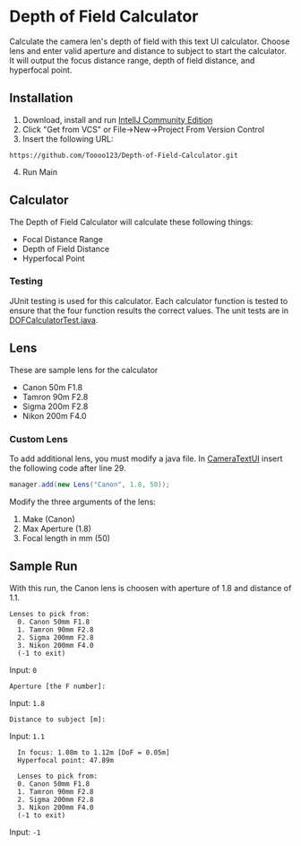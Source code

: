 # Depth of Field Calculator
Calculate the camera len's depth of field with this text UI calculator.
Choose lens and enter valid aperture and distance to subject to start the calculator.
It will output the focus distance range, depth of field distance, and hyperfocal point.

## Installation
1. Download, install and run [IntellJ Community Edition](https://www.jetbrains.com/idea/download/)
2. Click "Get from VCS" or File->New->Project From Version Control
3. Insert the following URL:
```
https://github.com/Toooo123/Depth-of-Field-Calculator.git
```
4. Run Main

## Calculator
The Depth of Field Calculator will calculate these following things:
- Focal Distance Range
- Depth of Field Distance
- Hyperfocal Point

### Testing
JUnit testing is used for this calculator.
Each calculator function is tested to ensure that the four function results the correct values.
The unit tests are in [DOFCalculatorTest.java](/src/test/java/test/DOFCalculatorTest.java).

## Lens
These are sample lens for the calculator
- Canon 50m F1.8
- Tamron 90m F2.8
- Sigma 200m F2.8
- Nikon 200m F4.0

### Custom Lens
To add additional lens, you must modify a java file.
In [CameraTextUI](/src/main/java/camera/ui/CameraTextUI.java) insert the following code after line 29.
```java
manager.add(new Lens("Canon", 1.8, 50));
```
Modify the three arguments of the lens:
1. Make (Canon)
2. Max Aperture (1.8)
3. Focal length in mm (50)

## Sample Run
With this run, the Canon lens is choosen with aperture of 1.8 and distance of 1.1.
```
Lenses to pick from:
  0. Canon 50mm F1.8
  1. Tamron 90mm F2.8
  2. Sigma 200mm F2.8
  3. Nikon 200mm F4.0
  (-1 to exit)
```
Input: ```0```
```
Aperture [the F number]:
```
Input: ```1.8```
```
Distance to subject [m]:
```
Input: ```1.1```
```
  In focus: 1.08m to 1.12m [DoF = 0.05m]
  Hyperfocal point: 47.89m
  
  Lenses to pick from:
  0. Canon 50mm F1.8
  1. Tamron 90mm F2.8
  2. Sigma 200mm F2.8
  3. Nikon 200mm F4.0
  (-1 to exit)
```
Input: ```-1```
